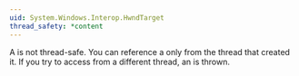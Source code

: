 ```yaml
---
uid: System.Windows.Interop.HwndTarget
thread_safety: *content
---
```


A <xref href="System.Windows.Interop.HwndTarget"></xref> is not thread-safe. You can reference a <xref href="System.Windows.Interop.HwndTarget"></xref> only from the thread that created it. If you try to access <xref href="System.Windows.Interop.HwndTarget"></xref> from a different thread, an <xref href="System.InvalidOperationException"></xref> is thrown.


